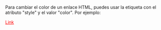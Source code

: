 

Para cambiar el color de un enlace HTML, puedes usar la etiqueta <a> con el atributo "style" y el valor "color". Por ejemplo:

<a href="www.example.com" style="color:red;">Link</a>
